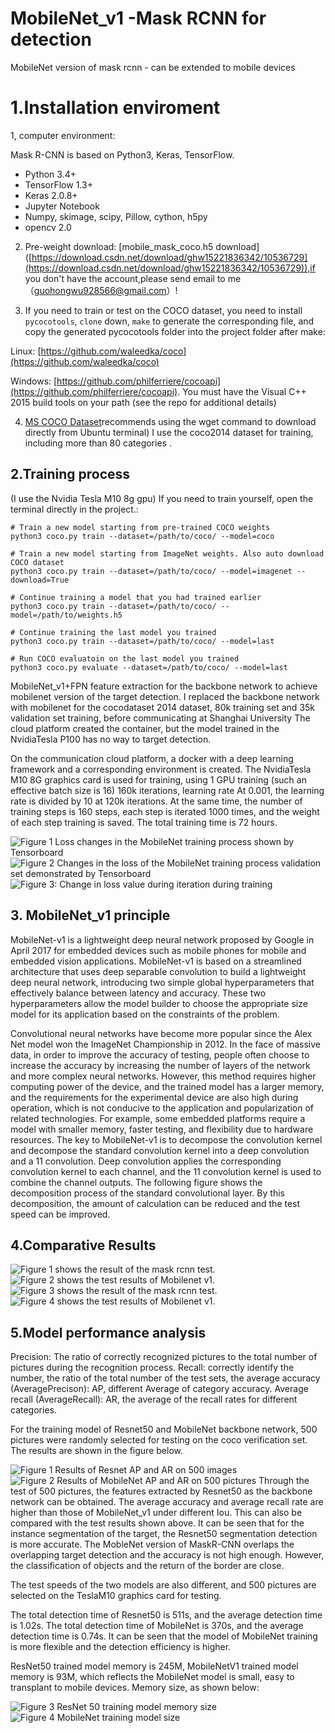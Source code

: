 ﻿# MobileNet_v1 -Mask RCNN for detection

MobileNet version of mask rcnn - can be extended to mobile devices

# 1.Installation	 enviroment

1, computer environment:

Mask R-CNN is based on Python3, Keras, TensorFlow.

-   Python 3.4+
-   TensorFlow 1.3+
-   Keras 2.0.8+
-   Jupyter Notebook
-   Numpy, skimage, scipy, Pillow, cython, h5py
-   opencv 2.0

2.  Pre-weight download: [mobile_mask_coco.h5 download] ([https://download.csdn.net/download/ghw15221836342/10536729](https://download.csdn.net/download/ghw15221836342/10536729)),if you don't have the account,please send email to me（guohongwu928566@gmail.com）!
    
3.  If you need to train or test on the COCO dataset, you need to install  `pycocotools`,  `clone`  down,  `make`  to generate the corresponding file, and copy the generated pycocotools folder into the project folder after make:
    

Linux:  [https://github.com/waleedka/coco](https://github.com/waleedka/coco)

Windows:  [https://github.com/philferriere/cocoapi](https://github.com/philferriere/cocoapi). You must have the Visual C++ 2015 build tools on your path (see the repo for additional details)

4.  [MS COCO Dataset](Ubuntu)recommends using the wget command to download directly from Ubuntu terminal) I use the coco2014 dataset for training, including more than 80 categories .

## 2.Training process
(I use the Nvidia Tesla M10 8g gpu)
If you need to train yourself, open the terminal directly in the project.:

```
# Train a new model starting from pre-trained COCO weights
python3 coco.py train --dataset=/path/to/coco/ --model=coco

# Train a new model starting from ImageNet weights. Also auto download COCO dataset
python3 coco.py train --dataset=/path/to/coco/ --model=imagenet --download=True

# Continue training a model that you had trained earlier
python3 coco.py train --dataset=/path/to/coco/ --model=/path/to/weights.h5

# Continue training the last model you trained
python3 coco.py train --dataset=/path/to/coco/ --model=last

# Run COCO evaluatoin on the last model you trained
python3 coco.py evaluate --dataset=/path/to/coco/ --model=last

```

MobileNet_v1+FPN feature extraction for the backbone network to achieve mobilenet version of the target detection. I replaced the backbone network with mobilenet for the cocodataset 2014 dataset, 80k training set and 35k validation set training, before communicating at Shanghai University The cloud platform created the container, but the model trained in the NvidiaTesla P100 has no way to target detection.

On the communication cloud platform, a docker with a deep learning framework and a corresponding environment is created. The NvidiaTesla M10 8G graphics card is used for training, using 1 GPU training (such an effective batch size is 16) 160k iterations, learning rate At 0.001, the learning rate is divided by 10 at 120k iterations. At the same time, the number of training steps is 160 steps, each step is iterated 1000 times, and the weight of each step training is saved. The total training time is 72 hours.

![Figure 1 Loss changes in the MobileNet training process shown by Tensorboard](https://github.com/chrispolo/Mobilenet-_v1-Mask-RCNN-for-detection/blob/master/project%20photo/1.jpg)
![Figure 2 Changes in the loss of the MobileNet training process validation set demonstrated by Tensorboard](https://github.com/chrispolo/Mobilenet-_v1-Mask-RCNN-for-detection/blob/master/project%20photo/2.png)![Figure 3: Change in loss value during iteration during training](https://github.com/chrispolo/Mobilenet-_v1-Mask-RCNN-for-detection/blob/master/project%20photo/3.png)
## 3. MobileNet_v1 principle

MobileNet-v1 is a lightweight deep neural network proposed by Google in April 2017 for embedded devices such as mobile phones for mobile and embedded vision applications. MobileNet-v1 is based on a streamlined architecture that uses deep separable convolution to build a lightweight deep neural network, introducing two simple global hyperparameters that effectively balance between latency and accuracy. These two hyperparameters allow the model builder to choose the appropriate size model for its application based on the constraints of the problem.

Convolutional neural networks have become more popular since the Alex Net model won the ImageNet Championship in 2012. In the face of massive data, in order to improve the accuracy of testing, people often choose to increase the accuracy by increasing the number of layers of the network and more complex neural networks. However, this method requires higher computing power of the device, and the trained model has a larger memory, and the requirements for the experimental device are also high during operation, which is not conducive to the application and popularization of related technologies. For example, some embedded platforms require a model with smaller memory, faster testing, and flexibility due to hardware resources. The key to MobileNet-v1 is to decompose the convolution kernel and decompose the standard convolution kernel into a deep convolution and a 11 convolution. Deep convolution applies the corresponding convolution kernel to each channel, and the 11 convolution kernel is used to combine the channel outputs. The following figure shows the decomposition process of the standard convolutional layer. By this decomposition, the amount of calculation can be reduced and the test speed can be improved.


## 4.Comparative Results
![Figure 1 shows the result of the mask rcnn test.](https://github.com/chrispolo/Mobilenet-_v1-Mask-RCNN-for-detection/blob/master/project%20photo/4.png)
![Figure 2 shows the test results of Mobilenet v1.](https://github.com/chrispolo/Mobilenet-_v1-Mask-RCNN-for-detection/blob/master/project%20photo/5.png)
![Figure 3 shows the result of the mask rcnn test.](https://github.com/chrispolo/Mobilenet-_v1-Mask-RCNN-for-detection/blob/master/project%20photo/6.png)![Figure 4 shows the test results of Mobilenet v1.](https://github.com/chrispolo/Mobilenet-_v1-Mask-RCNN-for-detection/blob/master/project%20photo/7.png)
## 5.Model performance analysis
Precision: The ratio of correctly recognized pictures to the total number of pictures during the recognition process. Recall: correctly identify the number, the ratio of the total number of the test sets, the average accuracy (AveragePrecison): AP, different Average of category accuracy. Average recall (AverageRecall): AR, the average of the recall rates for different categories.

For the training model of Resnet50 and MobileNet backbone network, 500 pictures were randomly selected for testing on the coco verification set. The results are shown in the figure below.

![Figure 1 Results of Resnet AP and AR on 500 images](https://github.com/chrispolo/Mobilenet-_v1-Mask-RCNN-for-detection/blob/master/project%20photo/8.png)
![Figure 2 Results of MobileNet AP and AR on 500 pictures](https://github.com/chrispolo/Mobilenet-_v1-Mask-RCNN-for-detection/blob/master/project%20photo/9.png)
Through the test of 500 pictures, the features extracted by Resnet50 as the backbone network can be obtained. The average accuracy and average recall rate are higher than those of MobileNet_v1 under different Iou. This can also be compared with the test results shown above. It can be seen that for the instance segmentation of the target, the Resnet50 segmentation detection is more accurate. The MobleNet version of MaskR-CNN overlaps the overlapping target detection and the accuracy is not high enough. However, the classification of objects and the return of the border are close.

The test speeds of the two models are also different, and 500 pictures are selected on the TeslaM10 graphics card for testing.

The total detection time of Resnet50 is 511s, and the average detection time is 1.02s. The total detection time of MobileNet is 370s, and the average detection time is 0.74s. It can be seen that the model of MobileNet training is more flexible and the detection efficiency is higher.

ResNet50 trained model memory is 245M, MobileNetV1 trained model memory is 93M, which reflects the MobileNet model is small, easy to transplant to mobile devices. Memory size, as shown below:

![  Figure 3 ResNet 50 training model memory size](https://github.com/chrispolo/Mobilenet-_v1-Mask-RCNN-for-detection/blob/master/project%20photo/10.png)![Figure 4 MobileNet training model size](https://github.com/chrispolo/Mobilenet-_v1-Mask-RCNN-for-detection/blob/master/project%20photo/11.png)
